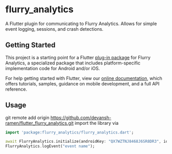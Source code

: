# flurry_analytics

A Flutter plugin for communicating to Flurry Analytics. Allows for simple event logging, sessions, and crash detections.

## Getting Started

This project is a starting point for a Flutter
[plug-in package](https://flutter.io/developing-packages/) for Flurry Analytics,
a specialized package that includes platform-specific implementation code for
Android and/or iOS.

For help getting started with Flutter, view our 
[online documentation](https://flutter.io/docs), which offers tutorials, 
samples, guidance on mobile development, and a full API reference.


## Usage
git remote add origin https://github.com/devansh-ramen/flutter_flurry_analytics.git
import the library via
``` dart
import 'package:flurry_analytics/flurry_analytics.dart';
```

``` dart
await FlurryAnalytics.initialize(androidKey: "QX7WZTNJ8468J6SR8DR3", iosKey: "XCCWQH4MCD45JHSM4BYN", enableLog: true);
FlurryAnalytics.logEvent("event name");
```